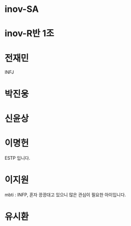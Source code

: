 # inov-SA
 
 # inov-R반 1조

 # 전재민
  INFJ

 # 박진웅 

 # 신윤상

 # 이명헌
 ESTP 입니다.
 # 이지원
 mbti : INFP, 
혼자 끙끙대고 있으니 많은 관심이 필요한 아이입니다.
 # 유시환
